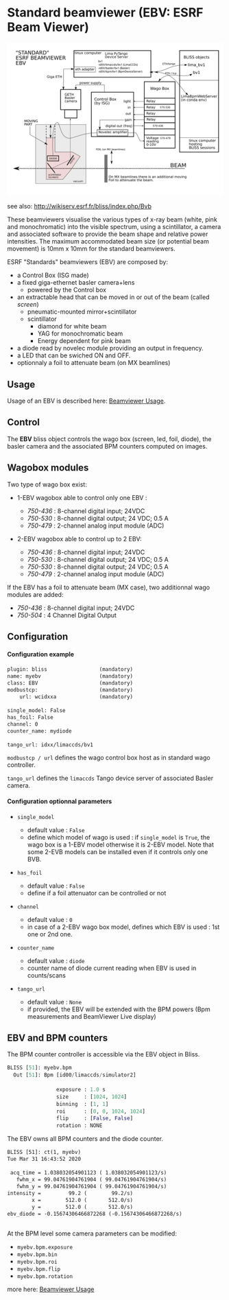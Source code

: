 # Standard beamviewer (EBV: ESRF Beam Viewer)

![Screenshot](img/ebv.svg)

see also: http://wikiserv.esrf.fr/bliss/index.php/Bvb

These beamviewers visualise the various types of x-ray beam (white, pink and
monochromatic) into the visible spectrum, using a scintillator, a camera and
associated software to provide the beam shape and relative power
intensities. The maximum accommodated beam size (or potential beam movement) is
10mm x 10mm for the standard beamviewers.

ESRF "Standards" beamviewers (EBV) are composed by:

* a Control Box (ISG made)
* a fixed giga-ethernet basler camera+lens
    * powered by the Control box
* an extractable head that can be moved in or out of the beam (called *screen*)
    * pneumatic-mounted mirror+scintillator
    * scintillator
        * diamond for white beam
        * YAG for monochromatic beam
        * Energy dependent for pink beam
* a diode read by novelec module providing an output in frequency.
* a LED that can be swiched ON and OFF.
* optionnaly a foil to attenuate beam (on MX beamlines)

## Usage
Usage of an EBV is described here: [Beamviewer Usage](using_beamviewer.md).


## Control

The **EBV** bliss object controls the wago box (screen, led, foil, diode), the basler camera and the associated BPM counters computed on images. 

## Wagobox modules

Two type of wago box exist:

* 1-EBV wagobox able to control only one EBV :
    - *750-436* : 8-channel digital input; 24VDC
    - *750-530* : 8-channel digital output; 24 VDC; 0.5 A
    - *750-479* : 2-channel analog input module (ADC)

* 2-EBV wagobox able to control up to 2 EBV:
    - *750-436* : 8-channel digital input; 24VDC
    - *750-530* : 8-channel digital output; 24 VDC; 0.5 A
    - *750-530* : 8-channel digital output; 24 VDC; 0.5 A
    - *750-479* : 2-channel analog input module (ADC)

If the EBV has a foil to attenuate beam (MX case), two additionnal wago modules
are added:

- *750-436* : 8-channel digital input; 24VDC
- *750-504* : 4 Channel Digital Output


## Configuration

#### Configuration example
```
plugin: bliss                 (mandatory)
name: myebv                   (mandatory)
class: EBV                    (mandatory)
modbustcp:                    (mandatory)
    url: wcidxxa              (mandatory)

single_model: False
has_foil: False
channel: 0
counter_name: mydiode      

tango_url: idxx/limaccds/bv1

```

`modbustcp / url` defines the wago control box host as in standard wago
controller.

`tango_url` defines the `limaccds` Tango device server of associated Basler camera.

#### Configuration optionnal parameters

* `single_model`
    - default value : `False`
    - define which model of wago is used : if `single_model` is `True`, the wago
      box is a 1-EBV model otherwise it is 2-EBV model. Note that some 2-EVB
      models can be installed even if it controls only one BVB.

* `has_foil`
    - default value : `False`
    - define if a foil attenuator can be controlled or not

* `channel`
    - default value : `0`
    - in case of a 2-EBV wago box model, defines which EBV is used : 1st one or
      2nd one.

* `counter_name`
    - default value : `diode`
    - counter name of diode current reading when EBV is used in counts/scans

* `tango_url`
    - default value : `None`
    - if provided, the EBV will be extended with the BPM powers (Bpm measurements and BeamViewer Live display)


## EBV and BPM counters

The BPM counter controller is accessible via the EBV object in Bliss.

```python
BLISS [51]: myebv.bpm 
  Out [51]: Bpm [id00/limaccds/simulator2]

                exposure : 1.0 s
                size     : [1024, 1024]
                binning  : [1, 1]
                roi      : [0, 0, 1024, 1024]
                flip     : [False, False]
                rotation : NONE

```

The EBV owns all BPM counters and the diode counter.
```
BLISS [51]: ct(1, myebv)                                                                                          
Tue Mar 31 16:43:52 2020

 acq_time = 1.038032054901123 ( 1.038032054901123/s)
   fwhm_x = 99.04761904761904 ( 99.04761904761904/s)
   fwhm_y = 99.04761904761904 ( 99.04761904761904/s)
intensity =         99.2 (        99.2/s)
        x =        512.0 (       512.0/s)
        y =        512.0 (       512.0/s)
ebv_diode = -0.15674306466872268 (-0.15674306466872268/s)


```


At the BPM level some camera parameters can be modified:

* `myebv.bpm.exposure`
* `myebv.bpm.bin`    
* `myebv.bpm.roi`    
* `myebv.bpm.flip`   
* `myebv.bpm.rotation`

more here: [Beamviewer Usage](using_beamviewer.md)